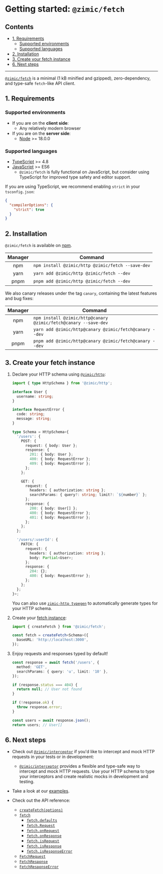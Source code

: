 # Getting started: `@zimic/fetch` <!-- omit from toc -->

## Contents <!-- omit from toc -->

- [1. Requirements](#1-requirements)
  - [Supported environments](#supported-environments)
  - [Supported languages](#supported-languages)
- [2. Installation](#2-installation)
- [3. Create your fetch instance](#3-create-your-fetch-instance)
- [6. Next steps](#6-next-steps)

---

[`@zimic/fetch`](../../packages/zimic-fetch) is a minimal (1 kB minified and gzipped), zero-dependency, and type-safe
`fetch`-like API client.

## 1. Requirements

### Supported environments

- If you are on the **client side**:
  - Any relatively modern browser
- If you are on the **server side**:
  - [Node](https://nodejs.org) >= 18.0.0

### Supported languages

- [TypeScript](https://www.typescriptlang.org) >= 4.8
- [JavaScript](https://developer.mozilla.org/docs/Web/JavaScript) >= ES6
  - `@zimic/fetch` is fully functional on JavaScript, but consider using TypeScript for improved type safety and editor
    support.

If you are using TypeScript, we recommend enabling `strict` in your `tsconfig.json`:

```json
{
  "compilerOptions": {
    "strict": true
  }
}
```

## 2. Installation

`@zimic/fetch` is available on [npm](https://www.npmjs.com/package/@zimic/fetch).

| Manager | Command                                           |
| :-----: | ------------------------------------------------- |
|   npm   | `npm install @zimic/http @zimic/fetch --save-dev` |
|  yarn   | `yarn add @zimic/http @zimic/fetch --dev`         |
|  pnpm   | `pnpm add @zimic/http @zimic/fetch --dev`         |

We also canary releases under the tag `canary`, containing the latest features and bug fixes:

| Manager | Command                                                         |
| :-----: | --------------------------------------------------------------- |
|   npm   | `npm install @zimic/http@canary @zimic/fetch@canary --save-dev` |
|  yarn   | `yarn add @zimic/http@canary @zimic/fetch@canary --dev`         |
|  pnpm   | `pnpm add @zimic/http@canary @zimic/fetch@canary --dev`         |

## 3. Create your fetch instance

1.  Declare your HTTP schema using [`@zimic/http`](https://github.com/zimicjs/zimic/wiki/api‐zimic‐http):

    ```ts
    import { type HttpSchema } from '@zimic/http';

    interface User {
      username: string;
    }

    interface RequestError {
      code: string;
      message: string;
    }

    type Schema = HttpSchema<{
      '/users': {
        POST: {
          request: { body: User };
          response: {
            201: { body: User };
            400: { body: RequestError };
            409: { body: RequestError };
          };
        };

        GET: {
          request: {
            headers: { authorization: string };
            searchParams: { query?: string; limit?: `${number}` };
          };
          response: {
            200: { body: User[] };
            400: { body: RequestError };
            401: { body: RequestError };
          };
        };
      };

      '/users/:userId': {
        PATCH: {
          request: {
            headers: { authorization: string };
            body: Partial<User>;
          };
          response: {
            204: {};
            400: { body: RequestError };
          };
        };
      };
    }>;
    ```

    You can also use [`zimic-http typegen`](cli‐zimic‐typegen) to automatically generate types for your HTTP schema.

2.  Create your [fetch instance](https://github.com/zimicjs/zimic/wiki/api‐zimic‐fetch#createfetchoptions):

    ```ts
    import { createFetch } from '@zimic/fetch';

    const fetch = createFetch<Schema>({
      baseURL: 'http://localhost:3000',
    });
    ```

3.  Enjoy requests and responses typed by default!

    ```ts
    const response = await fetch('/users', {
      method: 'GET',
      searchParams: { query: 'u', limit: '10' },
    });

    if (response.status === 404) {
      return null; // User not found
    }

    if (!response.ok) {
      throw response.error;
    }

    const users = await response.json();
    return users; // User[]
    ```

## 6. Next steps

- Check out [`@zimic/interceptor`](../../packages/zimic-interceptor) if you'd like to intercept and mock HTTP requests
  in your tests or in development:

  - [`@zimic/interceptor`](../../packages/zimic-interceptor) provides a flexible and type-safe way to intercept and mock
    HTTP requests. Use your HTTP schema to type your interceptors and create realistic mocks in development and testing.

- Take a look at our [examples](../../examples/README.md).

- Check out the API reference:

  - [`createFetch(options)`](api‐zimic‐fetch#createfetchoptions)
  - [`fetch`](api‐zimic‐fetch#fetch)
    - [`fetch.defaults`](api‐zimic‐fetch#fetchdefaults)
    - [`fetch.Request`](api‐zimic‐fetch#fetchRequest)
    - [`fetch.onRequest`](api‐zimic‐fetch#fetchonRequest)
    - [`fetch.onResponse`](api‐zimic‐fetch#fetchonResponse)
    - [`fetch.isRequest`](api‐zimic‐fetch#fetchisRequest)
    - [`fetch.isResponse`](api‐zimic‐fetch#isResponse)
    - [`fetch.isResponseError`](api‐zimic‐fetch#isResponseError)
  - [`FetchRequest`](api‐zimic‐fetch#fetchrequest)
  - [`FetchResponse`](api‐zimic‐fetch#fetchresponse)
  - [`FetchResponseError`](api‐zimic‐fetch#fetchresponseerror)
